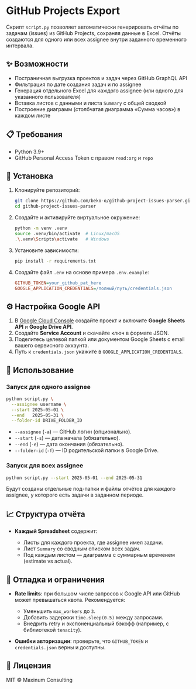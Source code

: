 # GitHub Projects Export

Скрипт `script.py` позволяет автоматически генерировать отчёты по задачам (issues) из GitHub Projects, сохраняя данные в Excel. Отчёты создаются для одного или всех assignee внутри заданного временного интервала.

## ✨ Возможности

* Постраничная выгрузка проектов и задач через GitHub GraphQL API
* Фильтрация по дате создания задач и по assignee
* Генерация отдельного Excel для каждого assignee (или одного для указанного пользователя)
* Вставка листов с данными и листа `Summary` с общей сводкой
* Построение диаграмм (столбчатая диаграмма «Сумма часов») в каждом листе

## 📋 Требования

* Python 3.9+
* GitHub Personal Access Token с правом `read:org` и `repo`

## 🔧 Установка

1. Клонируйте репозиторий:

   ```bash
   git clone https://github.com/beko-o/github-project-issues-parser.git
   cd github-project-issues-parser
   ```

2. Создайте и активируйте виртуальное окружение:

   ```bash
   python -m venv .venv
   source .venv/bin/activate  # Linux/macOS
   .\.venv\Scripts\activate   # Windows
   ```

3. Установите зависимости:

   ```bash
   pip install -r requirements.txt
   ```

4. Создайте файл `.env` на основе примера `.env.example`:

   ```ini
   GITHUB_TOKEN=your_github_pat_here
   GOOGLE_APPLICATION_CREDENTIALS=/полный/путь/credentials.json
   ```

## ⚙️ Настройка Google API

1. В [Google Cloud Console](https://console.cloud.google.com) создайте проект и включите **Google Sheets API** и **Google Drive API**.
2. Создайте **Service Account** и скачайте ключ в формате JSON.
3. Поделитесь целевой папкой или документом Google Sheets с email вашего сервисного аккаунта.
4. Путь к `credentials.json` укажите в `GOOGLE_APPLICATION_CREDENTIALS`.

## 🚀 Использование

### Запуск для одного assignee

```bash
python script.py \
  --assignee username \
  --start 2025-05-01 \
  --end   2025-05-31 \
  --folder-id DRIVE_FOLDER_ID
```

* `--assignee` (`-a`) — GitHub логин (опционально).
* `--start` (`-s`) — дата начала (обязательно).
* `--end` (`-e`) — дата окончания (обязательно).
* `--folder-id` (`-f`) — ID родительской папки в Google Drive.

### Запуск для всех assignee

```bash
python script.py --start 2025-05-01 --end 2025-05-31
```

Будут созданы отдельные под-папки и файлы отчётов для каждого assignee, у которого есть задачи в заданном периоде.

## 📈 Структура отчёта

* **Каждый Spreadsheet** содержит:

  * Листы для каждого проекта, где assignee имел задачи.
  * Лист `Summary` со сводным списком всех задач.
  * Под каждым листом — диаграмма с суммарным временем (estimate vs actual).

## 🐞 Отладка и ограничения

* **Rate limits**: при большом числе запросов к Google API или GitHub может превышаться квота. Рекомендуется:

  * Уменьшить `max_workers` до `3`.
  * Добавить задержки `time.sleep(0.5)` между запросами.
  * Внедрить retry и экспоненциальный бэкофф (например, с библиотекой `tenacity`).

* **Ошибки авторизации**: проверьте, что `GITHUB_TOKEN` и `credentials.json` верны и доступны.

## 🚧 Лицензия

MIT © Maxinum Consulting
